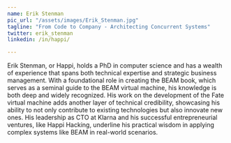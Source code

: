 ```yaml
---
name: Erik Stenman
pic_url: "/assets/images/Erik_Stenman.jpg"
tagline: "From Code to Company - Architecting Concurrent Systems"
twitter: erik_stenman
linkedin: /in/happi/

---
```

Erik Stenman, or Happi, holds a PhD in computer science and has a wealth of experience that spans both technical expertise and strategic business management. With a foundational role in creating the BEAM book, which serves as a seminal guide to the BEAM virtual machine, his knowledge is both deep and widely recognized. His work on the development of the Fate virtual machine adds another layer of technical credibility, showcasing his ability to not only contribute to existing technologies but also innovate new ones. His leadership as CTO at Klarna and his successful entrepreneurial ventures, like Happi Hacking, underline his practical wisdom in applying complex systems like BEAM in real-world scenarios.
